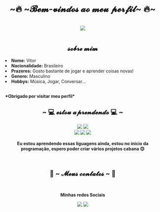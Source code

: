 <!DOCTYPE html>
<body>
<h1 align="center"> ~🔥 ~𝓑𝓮𝓶-𝓿𝓲𝓷𝓭𝓸𝓼 𝓪𝓸 𝓶𝓮𝓾 𝓹𝓮𝓻𝓯𝓲𝓵~ 🔥~</h1>
<br>
<div align="center">
    <img src="https://imgur.com/MEFsb1x.gif">
</div>
<br>
<div>
    <h2 align="center">   𝓼𝓸𝓫𝓻𝓮 𝓶𝓲𝓶  </h2> 
    <li>
        <b>Nome:</b> Vitor</li>
    <li>
        <b>Nacionalidade:</b> Brasileiro
    </li>
    <li>
        <b>Prazeres:</b> Gosto bastante de jogar e aprender coisas novas!
    </li>
    <li>
        <b>Genero:</b> Masculino
    </li>
    <li>
        <b>Hobbys:</b> Música, Jogar, Conversar...
    </li>
    <br>
    <p><b>     *Obrigado por visitar meu perfil* </p>
                       
</div>
<div>
    <h2 align="center">                   ~ 💻  𝓮𝓼𝓽𝓸𝓾 𝓪𝓹𝓻𝓮𝓷𝓭𝓮𝓷𝓭𝓸 💻 ~</h2>
    <p>
</div>
<div>
    <p align="center"> <img src="https://img.shields.io/badge/html5%20-%23E34F26.svg?&style=for-the-badge&logo=html5&logoColor=black"/> <img src="https://img.shields.io/badge/css3%20-%231572B6.svg?&style=for-the-badge&logo=css3&logoColor=black"/><br>
         <img src="https://img.shields.io/badge/node.js%20-%2343853D.svg?&style=for-the-badge&logo=node.js&logoColor=black"/> <img src="https://img.shields.io/badge/javascript%20-%23323330.svg?&style=for-the-badge&logo=javascript&logoColor=%23F7DF1E"/> <img src="https://img.shields.io/badge/git%20-%23F05033.svg?&style=for-the-badge&logo=git&logoColor=black"/> <br><br>
        Eu estou aprendendo essas liguagens ainda, estou no inicio da programação, espero poder criar vários projetos cabana 😊
    </p>
    <br>
    <h2 align="center">        📝 ~ 𝓜𝓮𝓾𝓼 𝓬𝓸𝓷𝓽𝓪𝓽𝓸𝓼 ~ 📝</h2>
    <br>
    <p align="center">Minhas redes Sociais <br></p>
    <p align="center"><a href="https://twitter.com/_V1T1NH0_0" target="_black"><img src="https://img.shields.io/badge/_V1T1NH0_0%20-%231DA1F2.svg?&style=for-the-badge&logo=Twitter&logoColor=black"/></a> <a href="https://www.instagram.com/_v1t1nh0_0/" target="_black"><img src="https://img.shields.io/badge/Vitor-Gabiel-black?style=for-the-badge&logo=instagram&logoColor=black"/>

</div>
</body>
